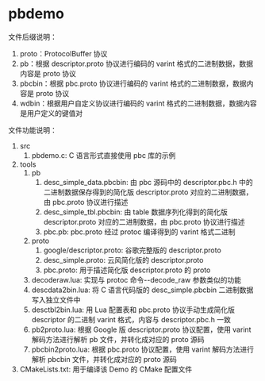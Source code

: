 # pbdemo

文件后缀说明：

1. proto：ProtocolBuffer 协议
2. pb：根据 descriptor.proto 协议进行编码的 varint 格式的二进制数据，数据内容是 proto 协议
3. pbcbin：根据 pbc.proto 协议进行编码的 varint 格式的二进制数据，数据内容是 proto 协议
4. wdbin：根据用户自定义协议进行编码的 varint 格式的二进制数据，数据内容是用户定义的键值对

文件功能说明：

1. src
    1. pbdemo.c: C 语言形式直接使用 pbc 库的示例
2. tools
    1. pb
        1. desc_simple_data.pbcbin: 由 pbc 源码中的 descriptor.pbc.h 中的二进制数据保存得到的简化版 descriptor.proto 对应的二进制数据，由 pbc.proto 协议进行描述
        2. desc_simple_tbl.pbcbin: 由 table 数据序列化得到的简化版 descriptor.proto 对应的二进制数据，由 pbc.proto 协议进行描述
        3. pbc.pb: pbc.proto 经过 protoc 编译得到的 varint 格式二进制
    2. proto
        1. google/descriptor.proto: 谷歌完整版的 descriptor.proto
        2. desc_simple.proto: 云风简化版的 descriptor.proto
        3. pbc.proto: 用于描述简化版 descriptor.proto 的 proto
    3. decoderaw.lua: 实现与 protoc 命令--decode_raw 参数类似的功能
    4. descdata2bin.lua: 将 C 语言代码版的 desc_simple.pbcbin 二进制数据写入独立文件中
    5. desctbl2bin.lua: 用 Lua 配置表和 pbc.proto 协议手动生成简化版 descriptor 的二进制 varint 格式，内容与 descriptor.pbc.h 一致
    6. pb2proto.lua: 根据 Google 版 descriptor.proto 协议配置，使用 varint 解码方法进行解析 pb 文件，并转化成对应的 proto 源码
    7. pbcbin2proto.lua: 根据 pbc.proto 协议配置，使用 varint 解码方法进行解析 pbcbin 文件，并转化成对应的 proto 源码
3. CMakeLists.txt: 用于编译该 Demo 的 CMake 配置文件
